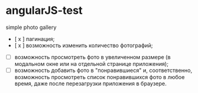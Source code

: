 # angularJS-test
simple photo gallery


- [ x ] пагинация;
- [ x ] возможность изменить количество фотографий;
- [ ] возможность просмотреть фото в увеличенном размере (в модальном окне или на отдельной странице приложения);
- [ ] возможность добавить фото в "понравившиеся" и, соответственно, возможность просмотреть список понравившихся фото в любое время, даже после перезагрузки приложения в браузере.
